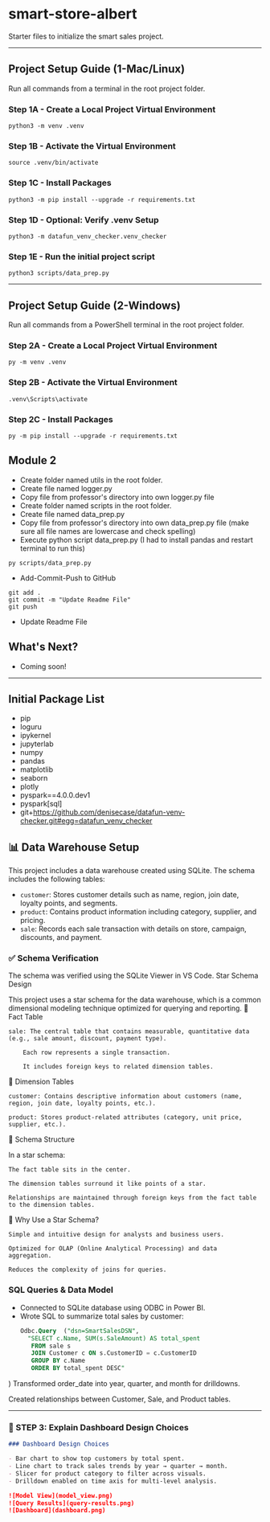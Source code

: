 # smart-store-albert

Starter files to initialize the smart sales project.

-----

## Project Setup Guide (1-Mac/Linux)

Run all commands from a terminal in the root project folder. 

### Step 1A - Create a Local Project Virtual Environment

```shell
python3 -m venv .venv
```

### Step 1B - Activate the Virtual Environment

```shell
source .venv/bin/activate
```

### Step 1C - Install Packages

```shell
python3 -m pip install --upgrade -r requirements.txt
```

### Step 1D - Optional: Verify .venv Setup

```shell
python3 -m datafun_venv_checker.venv_checker
```

### Step 1E - Run the initial project script

```shell
python3 scripts/data_prep.py
```

-----

## Project Setup Guide (2-Windows)

Run all commands from a PowerShell terminal in the root project folder.

### Step 2A - Create a Local Project Virtual Environment

```shell
py -m venv .venv
```

### Step 2B - Activate the Virtual Environment

```shell
.venv\Scripts\activate
```

### Step 2C - Install Packages

```shell
py -m pip install --upgrade -r requirements.txt
```

## Module 2
- Create folder named utils in the root folder.
- Create file named logger.py
- Copy file from professor's directory into own logger.py file
- Create folder named scripts in the root folder.
- Create file named data_prep.py
- Copy file from professor's directory into own data_prep.py file (make sure all file names are lowercase and check spelling)
- Execute python script data_prep.py (I had to install pandas and restart terminal to run this)

```shell
py scripts/data_prep.py
```

- Add-Commit-Push to GitHub

```shell
git add .
git commit -m "Update Readme File"
git push
```

- Update Readme File

## What's Next?
- Coming soon!

-----

## Initial Package List

- pip
- loguru
- ipykernel
- jupyterlab
- numpy
- pandas
- matplotlib
- seaborn
- plotly
- pyspark==4.0.0.dev1
- pyspark[sql]
- git+https://github.com/denisecase/datafun-venv-checker.git#egg=datafun_venv_checker

## 📊 Data Warehouse Setup

This project includes a data warehouse created using SQLite. The schema includes the following tables:

- `customer`: Stores customer details such as name, region, join date, loyalty points, and segments.
- `product`: Contains product information including category, supplier, and pricing.
- `sale`: Records each sale transaction with details on store, campaign, discounts, and payment.

### ✅ Schema Verification

The schema was verified using the SQLite Viewer in VS Code.
Star Schema Design

This project uses a star schema for the data warehouse, which is a common dimensional modeling technique optimized for querying and reporting.
🔷 Fact Table

    sale: The central table that contains measurable, quantitative data (e.g., sale amount, discount, payment type).

        Each row represents a single transaction.

        It includes foreign keys to related dimension tables.

🔷 Dimension Tables

    customer: Contains descriptive information about customers (name, region, join date, loyalty points, etc.).

    product: Stores product-related attributes (category, unit price, supplier, etc.).

🔗 Schema Structure

In a star schema:

    The fact table sits in the center.

    The dimension tables surround it like points of a star.

    Relationships are maintained through foreign keys from the fact table to the dimension tables.

🧠 Why Use a Star Schema?

    Simple and intuitive design for analysts and business users.

    Optimized for OLAP (Online Analytical Processing) and data aggregation.

    Reduces the complexity of joins for queries.

### SQL Queries & Data Model

- Connected to SQLite database using ODBC in Power BI.
- Wrote SQL to summarize total sales by customer:
  ```sql
  Odbc.Query  ("dsn=SmartSalesDSN", 
    "SELECT c.Name, SUM(s.SaleAmount) AS total_spent
     FROM sale s
     JOIN Customer c ON s.CustomerID = c.CustomerID
     GROUP BY c.Name
     ORDER BY total_spent DESC"
)
Transformed order_date into year, quarter, and month for drilldowns.

Created relationships between Customer, Sale, and Product tables.
  
---

### 🔹 STEP 3: Explain Dashboard Design Choices



```markdown
### Dashboard Design Choices

- Bar chart to show top customers by total spent.
- Line chart to track sales trends by year → quarter → month.
- Slicer for product category to filter across visuals.
- Drilldown enabled on time axis for multi-level analysis.

![Model View](model_view.png)
![Query Results](query-results.png)
![Dashboard](dashboard.png)




